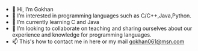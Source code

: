 - 👋 Hi, I’m Gokhan
- 👀 I’m interested in programming languages such as C/C++,Java,Python.
- 🌱 I’m currently learning C and Java
- 💞️ I’m looking to collaborate on teaching and sharing ourselves about our experience and knowledge for programming languages.
- 📫 This's how to contact me in here or my mail gokhan061@msn.com

<!---
GkhanTpz/GkhanTpz is a ✨ special ✨ repository because its `README.md` (this file) appears on your GitHub profile.
You can click the Preview link to take a look at your changes.
--->
